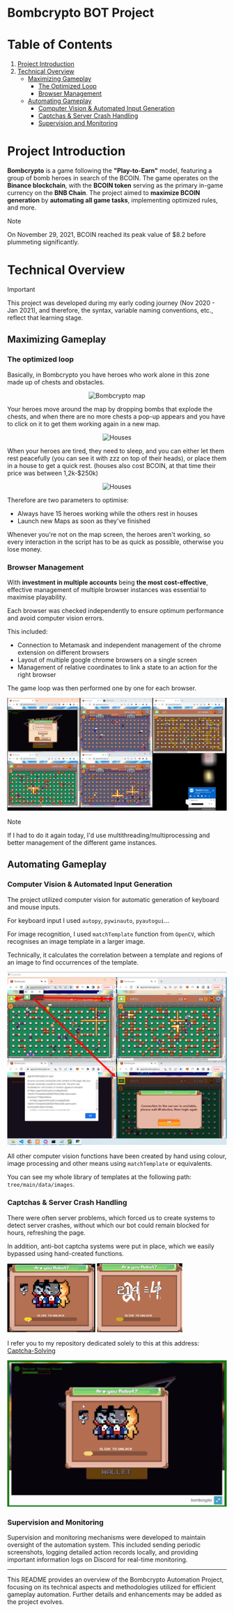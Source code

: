 # Bombcrypto BOT Project

# Table of Contents
1. [Project Introduction](#project-introduction)
2. [Technical Overview](#technical-overview)
    - [Maximizing Gameplay](#maximizing-gameplay)
        - [The Optimized Loop](#the-optimized-loop)
        - [Browser Management](#browser-management)
    - [Automating Gameplay](#automating-gameplay)
        - [Computer Vision & Automated Input Generation](#computer-vision-&-automated-input-generation)
        - [Captchas & Server Crash Handling](#captchas-&-server-crash-handling)
        - [Supervision and Monitoring](#supervision-and-monitoring)

# Project Introduction

**Bombcrypto** is a game following the **"Play-to-Earn"** model, featuring a group of bomb heroes in search of the BCOIN. The game operates on the **Binance blockchain**, with the **BCOIN token** serving as the primary in-game currency on the **BNB Chain**. The project aimed to **maximize BCOIN generation** by **automating all game tasks**, implementing optimized rules, and more.

> [!NOTE]
> On November 29, 2021, BCOIN reached its peak value of $8.2 before plummeting significantly.

# Technical Overview

> [!IMPORTANT]
> This project was developed during my early coding journey (Nov 2020 - Jan 2021), and therefore, the syntax, variable naming conventions, etc., reflect that learning stage.

## Maximizing Gameplay

### The optimized loop

Basically, in Bombcrypto you have heroes who work alone in this zone made up of chests and obstacles. 

<p align="center">
    <img src="https://i.ytimg.com/vi/bw097WMyiUo/maxresdefault.jpg" alt="Bombcrypto map" style="width:50%;">
</p>

Your heroes move around the map by dropping bombs that explode the chests, and when there are no more chests a pop-up appears and you have to click on it to get them working again in a new map.

<p align="center">
    <img src="https://i.ytimg.com/vi/Slw3Pm9Ayek/maxresdefault.jpg" alt="Houses" style="width:40%;">
</p>

When your heroes are tired, they need to sleep, and you can either let them rest peacefully (you can see it with zzz on top of their heads), or place them in a house to get a quick rest. (houses also cost BCOIN, at that time their price was between 1,2k-$250k)

<p align="center">
    <img src="https://www.altcoinbuzz.io/wp-content/uploads/2022/06/1-29-1024x565.png" alt="Houses" style="width:40%;">
</p>

Therefore are two parameters to optimise:
- Always have 15 heroes working while the others rest in houses
- Launch new Maps as soon as they've finished

Whenever you're not on the map screen, the heroes aren't working, so every interaction in the script has to be as quick as possible, otherwise you lose money.

### Browser Management

With **investment in multiple accounts** being **the most cost-effective**, effective management of multiple browser instances was essential to maximise playability.

Each browser was checked independently to ensure optimum performance and avoid computer vision errors.

This included:
- Connection to Metamask and independent management of the chrome extension on different browsers
- Layout of multiple google chrome browsers on a single screen
- Management of relative coordinates to link a state to an action for the right browser

The game loop was then performed one by one for each browser.

<p align="center">
    <img src="https://raw.githubusercontent.com/hugocls/BOT-Bombcrypto/main/data/images/readme/browser_management.png" alt="Description de l'image" style="width:100%;">
</p>

> [!NOTE]
> If I had to do it again today, I'd use multithreading/multiprocessing and better management of the different game instances.

## Automating Gameplay

### Computer Vision & Automated Input Generation

The project utilized computer vision for automatic generation of keyboard and mouse inputs.

For keyboard input I used ```autopy```, ```pywinauto```, ```pyautogui```...

For image recognition, I used ```matchTemplate``` function from ```OpenCV```, which recognises an image template in a larger image.

Technically, it calculates the correlation between a template and regions of an image to find occurrences of the template.

<p align="center">
    <img src="https://raw.githubusercontent.com/hugocls/BOT-Bombcrypto/main/data/images/readme/matchtemplate_.png" alt="Description de l'image" style="width:100%;">
</p>

All other computer vision functions have been created by hand using colour, image processing and other means using ```matchTemplate``` or equivalents.

You can see my whole library of templates at the following path: ```tree/main/data/images```.

### Captchas & Server Crash Handling

There were often server problems, which forced us to create systems to detect server crashes, without which our bot could remain blocked for hours, refreshing the page.

In addition, anti-bot captcha systems were put in place, which we easily bypassed using hand-created functions. 

<p float="left">
    <img src="https://raw.githubusercontent.com/HugoCls/Captcha-Solving/main/Bombcrypto-Puzzle/images/README_IMAGES/captcha_not_done.png" alt="Captcha 1" style="width: 40%;">
    <img src="https://raw.githubusercontent.com/HugoCls/Captcha-Solving/main/Bombcrypto-Numbers-Revealed/images/README_IMAGES/captcha_img.png" alt="Captcha 2" style="width: 39%;">
</p>

I refer you to my repository dedicated solely to this at this address: [Captcha-Solving](https://github.com/HugoCls/Captcha-Solving)

<p align="left">
	<img src="https://github.com/HugoCls/BOT-Bombcrypto/blob/main/data/images/readme/captcha.gif?raw=true" alt="Captcha" style="width: 100%;">
</p>	

### Supervision and Monitoring

Supervision and monitoring mechanisms were developed to maintain oversight of the automation system. This included sending periodic screenshots, logging detailed action records locally, and providing important information logs on Discord for real-time monitoring.

---

This README provides an overview of the Bombcrypto Automation Project, focusing on its technical aspects and methodologies utilized for efficient gameplay automation. Further details and enhancements may be added as the project evolves.
